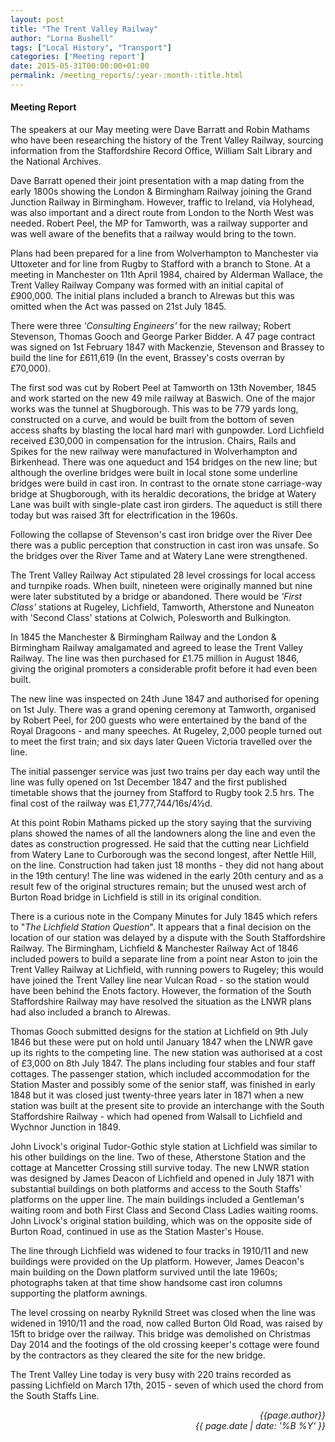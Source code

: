 ```yaml
---
layout: post
title: "The Trent Valley Railway"
author: "Lorna Bushell"
tags: ["Local History", "Transport"]
categories: ['Meeting report']
date: 2015-05-31T00:00:00+01:00
permalink: /meeting_reports/:year-:month-:title.html
---
```

#### Meeting Report ####

The speakers at our May meeting were Dave Barratt and Robin Mathams who have been researching the history of the Trent Valley Railway, sourcing information from the Staffordshire Record Office, William Salt Library and the National Archives. 

Dave Barratt opened their joint presentation with a map dating from the early 1800s showing the London &amp; Birmingham Railway joining the Grand Junction Railway in Birmingham. However, traffic to Ireland, via Holyhead, was also important and a direct route from London to the North West was needed. Robert Peel, the MP for Tamworth, was a railway supporter and was well aware of the benefits that a railway would bring to the town. 

Plans had been prepared for a line from Wolverhampton to Manchester via Uttoxeter and for line from Rugby to Stafford with a branch to Stone. At a meeting in Manchester on 11th April 1984, chaired by Alderman Wallace, the Trent Valley Railway Company was formed with an initial capital of £900,000. The initial plans included a branch to Alrewas but this was omitted when the Act was passed on 21st July 1845. 

There were three _'Consulting Engineers'_ for the new railway; Robert Stevenson, Thomas Gooch and George Parker Bidder. A 47 page contract was signed on 1st February 1847 with Mackenzie, Stevenson and Brassey to build the line for £611,619 (In the event, Brassey's costs overran by £70,000). 

The first sod was cut by Robert Peel at Tamworth on 13th November, 1845 and work started on the new 49 mile railway at Baswich. One of the major works was the tunnel at Shugborough. This was to be 779 yards long, constructed on a curve, and would be built from the bottom of seven access shafts by blasting the local hard marl with gunpowder. Lord Lichfield received £30,000 in compensation for the intrusion. Chairs, Rails and Spikes for the new railway were manufactured in Wolverhampton and Birkenhead. There was one aqueduct and 154 bridges on the new line; but although the overline bridges were built in local stone some underline bridges were build in cast iron. In contrast to the ornate stone carriage-way bridge at Shugborough, with its heraldic decorations, the bridge at Watery Lane was built with single-plate cast iron girders. The aqueduct is still there today but was raised 3ft for electrification in the 1960s. 

Following the collapse of Stevenson's cast iron bridge over the River Dee there was a public perception that construction in cast iron was unsafe. So the bridges over the River Tame and at Watery Lane were strengthened. 

The Trent Valley Railway Act stipulated 28 level crossings for local access and turnpike roads. When built, nineteen were originally manned but nine were later substituted by a bridge or abandoned. There would be _'First Class'_ stations at Rugeley, Lichfield, Tamworth, Atherstone and Nuneaton with 'Second Class' stations at Colwich, Polesworth and Bulkington. 

In 1845 the Manchester &amp; Birmingham Railway and the London &amp; Birmingham Railway amalgamated and agreed to lease the Trent Valley Railway. The line was then purchased for £1.75 million in August 1846, giving the original promoters a considerable profit before it had even been built. 

The new line was inspected on 24th June 1847 and authorised for opening on 1st July. There was a grand opening ceremony at Tamworth, organised by Robert Peel, for 200 guests who were entertained by the band of the Royal Dragoons - and many speeches. At Rugeley, 2,000 people turned out to meet the first train; and six days later Queen Victoria travelled over the line. 

The initial passenger service was just two trains per day each way until the line was fully opened on 1st December 1847 and the first published timetable shows that the journey from Stafford to Rugby took 2.5 hrs. The final cost of the railway was £1,777,744/16s/4&frac12;d. 

At this point Robin Mathams picked up the story saying that the surviving plans showed the names of all the landowners along the line and even the dates as construction progressed. He said that the cutting near Lichfield from Watery Lane to Curborough was the second longest, after Nettle Hill, on the line. Construction had taken just 18 months - they did not hang about in the 19th century! The line was widened in the early 20th century and as a result few of the original structures remain; but the unused west arch of Burton Road bridge in Lichfield is still in its original condition. 

There is a curious note in the Company Minutes for July 1845 which refers to "*The Lichfield Station Question*". It appears that a final decision on the location of our station was delayed by a dispute with the South Staffordshire Railway. The Birmingham, Lichfield &amp; Manchester Railway Act of 1846 included powers to build a separate line from a point near Aston to join the Trent Valley Railway at Lichfield, with running powers to Rugeley; this would have joined the Trent Valley line near Vulcan Road - so the station would have been behind the Enots factory. However, the formation of the South Staffordshire Railway may have resolved the situation as the LNWR plans had also included a branch to Alrewas. 

Thomas Gooch submitted designs for the station at Lichfield on 9th July 1846 but these were put on hold until January 1847 when the LNWR gave up its rights to the competing line. The new station was authorised at a cost of £3,000 on 8th July 1847. The plans including four stables and four staff cottages. The passenger station, which included accommodation for the Station Master and possibly some of the senior staff, was finished in early 1848 but it was closed just twenty-three years later in 1871 when a new station was built at the present site to provide an interchange with the South Staffordshire Railway - which had opened from Walsall to Lichfield and Wychnor Junction in 1849. 

John Livock's original Tudor-Gothic style station at Lichfield was similar to his other buildings on the line. Two of these, Atherstone Station and the cottage at Mancetter Crossing still survive today. The new LNWR station was designed by James Deacon of Lichfield and opened in July 1871 with substantial buildings on both platforms and access to the South Staffs' platforms on the upper line. The main buildings included a Gentleman's waiting room and both First Class and Second Class Ladies waiting rooms. John Livock's original station building, which was on the opposite side of Burton Road, continued in use as the Station Master's House. 

The line through Lichfield was widened to four tracks in 1910/11 and new buildings were provided on the Up platform. However, James Deacon's main building on the Down platform survived until the late 1960s; photographs taken at that time show handsome cast iron columns supporting the platform awnings. 

The level crossing on nearby Ryknild Street was closed when the line was widened in 1910/11 and the road, now called Burton Old Road, was raised by 15ft to bridge over the railway. This bridge was demolished on Christmas Day 2014 and the footings of the old crossing keeper's cottage were found by the contractors as they cleared the site for the new bridge. 

The Trent Valley Line today is very busy with 220 trains recorded as passing Lichfield on March 17th, 2015 - seven of which used the chord from the South Staffs Line. 

<p align="right"><i> {{page.author}} <br> {{ page.date | date: '%B %Y' }} </i></p>
